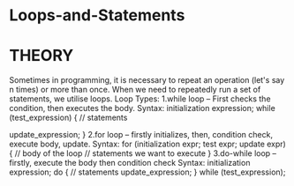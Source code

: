 # Loops-and-Statements
# THEORY

Sometimes in programming, it is necessary to repeat an operation (let's say n times) or more than once.
When we need to repeatedly run a set of statements, we utilise loops.
Loop Types:
1.while loop
– First checks the condition, then executes the body.
Syntax:
initialization expression;
while (test_expression)
{
// statements

update_expression;
}
2.for loop
– firstly initializes, then, condition check, execute body, update.
Syntax:
for (initialization expr; test expr; update expr)
{
// body of the loop
// statements we want to execute
}
3.do-while loop
– firstly, execute the body then condition check
Syntax:
initialization expression;
do
{
// statements
update_expression;
} while (test_expression);
